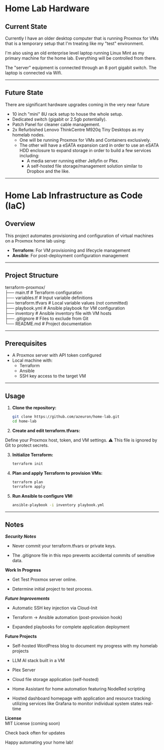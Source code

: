# Home Lab Hardware

## Current State

Currently I have an older desktop computer that is running Proxmox for VMs that is a temporary setup that I'm treating like my "test" environment.

I'm also using an old enterprise level laptop running Linux Mint as my primary machine for the home lab. Everything will be controlled from there.

The "server" equipment is connected through an 8 port gigabit switch. The laptop is connected via Wifi.

---

## Future State

There are significant hardware upgrades coming in the very near future

- 10 inch "mini" 8U rack setup to house the whole setup.
- Dedicated switch (gigabit or 2.5gb potentially).
- Patch Panel for cleaner cable management.
- 2x Refurbished Lenovo ThinkCentre  M920q Tiny Desktops as my homelab nodes. 
  - One will be running Proxmox for VMs and Containers exclusively. 
  - The other will have a eSATA expansion card in order to use an eSATA HDD enclosure to expand storage in order to build a few services including:
    - A media server running either Jellyfin or Plex.
    - A self-hosted file storage/management solution similar to Dropbox and the like.

---

# Home Lab Infrastructure as Code (IaC)

## Overview

This project automates provisioning and configuration of virtual machines on a Proxmox home lab using:

- **Terraform**: For VM provisioning and lifecycle management
- **Ansible**: For post-deployment configuration management

---

## Project Structure

terraform-proxmox/  <br>
├── main.tf            # Terraform configuration  <br>
├── variables.tf       # Input variable definitions  <br>
├── terraform.tfvars   # Local variable values (not committed)  <br>
├── playbook.yml       # Ansible playbook for VM configuration  <br>
├── inventory          # Ansible inventory file with VM hosts  <br>
├── .gitignore         # Files to exclude from Git  <br>
└── README.md          # Project documentation  <br>


---

## Prerequisites

- A Proxmox server with API token configured
- Local machine with:
  - Terraform
  - Ansible
  - SSH key access to the target VM

---

## Usage

1. **Clone the repository:**

   ```bash
   git clone https://github.com/azeuron/home-lab.git
   cd home-lab
   ```

2. **Create and edit terraform.tfvars:**

Define your Proxmox host, token, and VM settings.
⚠️ This file is ignored by Git to protect secrets.

3. **Initialize Terraform:**

   ```bash
   terraform init
   ```

4. **Plan and apply Terraform to provision VMs:**

   ```bash
   terraform plan
   terraform apply
   ```

5. **Run Ansible to configure VM:**
   
   ```bash
   ansible-playbook -i inventory playbook.yml
   ```

---

## Notes

***Security Notes***<br>
- Never commit your terraform.tfvars or private keys.

- The .gitignore file in this repo prevents accidental commits of sensitive data.

**Work In Progress**<br>
- Get Test Proxmox server online.

- Determine initial project to test process.

***Future Improvements***<br>
- Automatic SSH key injection via Cloud-Init

- Terraform → Ansible automation (post-provision hook)

- Expanded playbooks for complete application deployment

**Future Projects**<br>
- Self-hosted WordPress blog to document my progress with my homelab projects

- LLM AI stack built in a VM

- Plex Server

- Cloud file storage application (self-hosted)

- Home Assistant for home automation featuring NodeRed scripting

- Hosted dashboard homepage with application and resource tracking utilizing services like Grafana to monitor individual system states real-time

**License**<br>
MIT License (coming soon)

Check back often for updates

Happy automating your home lab!
